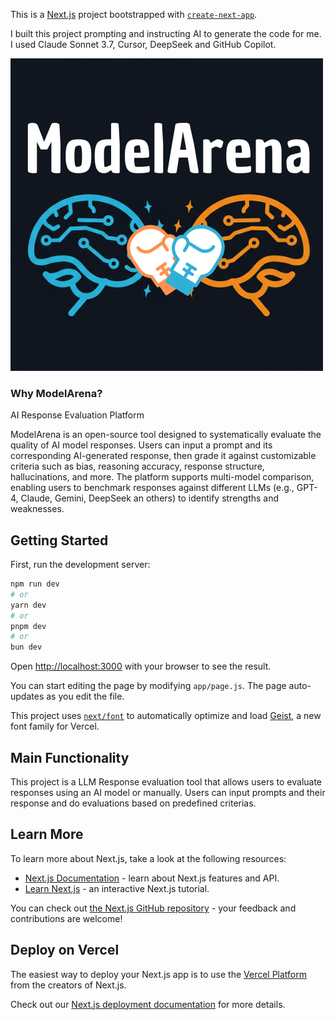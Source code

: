 This is a [Next.js](https://nextjs.org) project bootstrapped with [`create-next-app`](https://github.com/vercel/next.js/tree/canary/packages/create-next-app).

I built this project prompting and instructing AI to generate the code for me. I used Claude Sonnet 3.7, 
Cursor, DeepSeek and GitHub Copilot.

![ModelArena](/ModelArena_logo.png)

### Why ModelArena?

AI Response Evaluation Platform

ModelArena is an open-source tool designed to systematically evaluate the quality of AI model responses. Users can input a prompt and its corresponding AI-generated response, then grade it against customizable criteria such as bias, reasoning accuracy, response structure, hallucinations, and more. The platform supports multi-model comparison, enabling users to benchmark responses against different LLMs (e.g., GPT-4, Claude, Gemini, DeepSeek an others) to identify strengths and weaknesses.

## Getting Started

First, run the development server:

```bash
npm run dev
# or
yarn dev
# or
pnpm dev
# or
bun dev
```

Open [http://localhost:3000](http://localhost:3000) with your browser to see the result.

You can start editing the page by modifying `app/page.js`. The page auto-updates as you edit the file.

This project uses [`next/font`](https://nextjs.org/docs/app/building-your-application/optimizing/fonts) to automatically optimize and load [Geist](https://vercel.com/font), a new font family for Vercel.

## Main Functionality

This project is a LLM Response evaluation tool that allows users to evaluate responses using an AI model or manually. Users can input prompts and their response and do evaluations based on predefined criterias.

## Learn More

To learn more about Next.js, take a look at the following resources:

- [Next.js Documentation](https://nextjs.org/docs) - learn about Next.js features and API.
- [Learn Next.js](https://nextjs.org/learn) - an interactive Next.js tutorial.

You can check out [the Next.js GitHub repository](https://github.com/vercel/next.js) - your feedback and contributions are welcome!

## Deploy on Vercel

The easiest way to deploy your Next.js app is to use the [Vercel Platform](https://vercel.com/new?utm_medium=default-template&filter=next.js&utm_source=create-next-app&utm_campaign=create-next-app-readme) from the creators of Next.js.

Check out our [Next.js deployment documentation](https://nextjs.org/docs/app/building-your-application/deploying) for more details.
